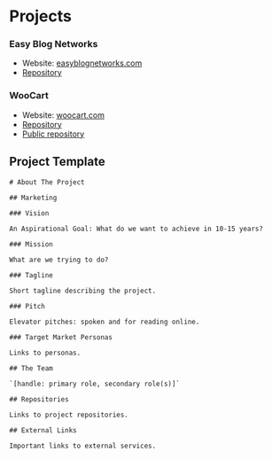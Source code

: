# Projects

### Easy Blog Networks

* Website: [easyblognetworks.com](https://www.easyblognetworks.com)
* [Repository](https://github.com/niteoweb/easyblognetworks) 

### WooCart

* Website: [woocart.com](https://woocart.com)
* [Repository](https://github.com/niteoweb/woocart)
* [Public repository](https://github.com/woocart)  

## Project Template

```
# About The Project

## Marketing

### Vision

An Aspirational Goal: What do we want to achieve in 10-15 years?

### Mission

What are we trying to do?

### Tagline

Short tagline describing the project.

### Pitch

Elevator pitches: spoken and for reading online.

### Target Market Personas

Links to personas.

## The Team 

`[handle: primary role, secondary role(s)]`

## Repositories

Links to project repositories.

## External Links

Important links to external services.
```

